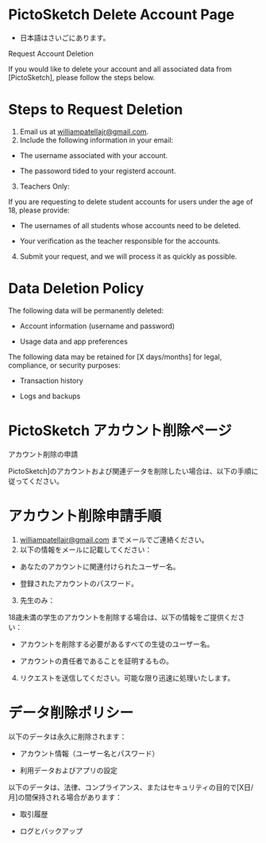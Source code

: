 # PictoSketch Delete Account Page

   - 日本語はさいごにあります。

Request Account Deletion 

If you would like to delete your account and all associated data from [PictoSketch], please follow the steps below.

# Steps to Request Deletion
1. Email us at williampatellajr@gmail.com.
2. Include the following information in your email:
   
- The username associated with your account.

- The passoword tided to your registerd account.

3. Teachers Only:
   
If you are requesting to delete student accounts for users under the age of 18, please provide:

   - The usernames of all students whose accounts need to be deleted.
   
   - Your verification as the teacher responsible for the accounts.
   
4. Submit your request, and we will process it as quickly as possible.
   
# Data Deletion Policy
The following data will be permanently deleted:

   - Account information (username and password)

   - Usage data and app preferences

The following data may be retained for [X days/months] for legal, compliance, or security purposes:

   - Transaction history

   - Logs and backups

# PictoSketch アカウント削除ページ

アカウント削除の申請 

PictoSketch]のアカウントおよび関連データを削除したい場合は、以下の手順に従ってください。

# アカウント削除申請手順
1. williampatellajr@gmail.com までメールでご連絡ください。
2. 以下の情報をメールに記載してください：
   
- あなたのアカウントに関連付けられたユーザー名。

- 登録されたアカウントのパスワード。

3. 先生のみ：
   
18歳未満の学生のアカウントを削除する場合は、以下の情報をご提供ください：

   - アカウントを削除する必要があるすべての生徒のユーザー名。
   
   - アカウントの責任者であることを証明するもの。
   
4. リクエストを送信してください。可能な限り迅速に処理いたします。
   
# データ削除ポリシー
以下のデータは永久に削除されます：

   - アカウント情報（ユーザー名とパスワード）

   - 利用データおよびアプリの設定

以下のデータは、法律、コンプライアンス、またはセキュリティの目的で[X日/月]の間保持される場合があります：

   - 取引履歴

   - ログとバックアップ
